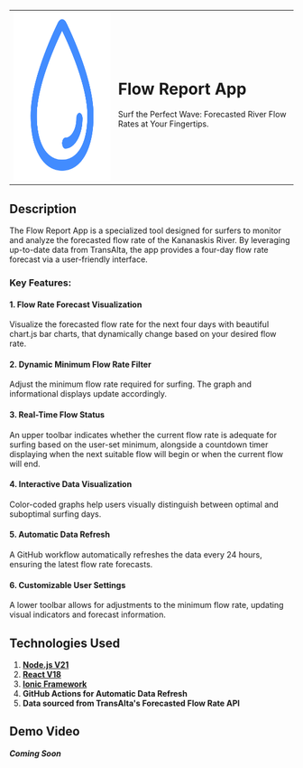 <table style="border-collapse: collapse; border: none;">
  <tr>
    <td style="border: none;">
      <img src="https://github.com/alexdalgleishmorel/flow-report/blob/main/src/water-outline-modified-modified.png" alt="alt text" width="300" height="300">
    </td>
    <td style="border: none;">
      <h1>Flow Report App</h1>
      <p>Surf the Perfect Wave: Forecasted River Flow Rates at Your Fingertips.</p>
    </td>
  </tr>
</table>

## Description
The Flow Report App is a specialized tool designed for surfers to monitor and analyze the forecasted flow rate of the Kananaskis River.
By leveraging up-to-date data from TransAlta, the app provides a four-day flow rate forecast via a user-friendly interface.

### Key Features:
#### 1. **Flow Rate Forecast Visualization**
Visualize the forecasted flow rate for the next four days with beautiful chart.js bar charts, that dynamically change based on your desired flow rate.
#### 2. **Dynamic Minimum Flow Rate Filter**
Adjust the minimum flow rate required for surfing. The graph and informational displays update accordingly.
#### 3. **Real-Time Flow Status**
An upper toolbar indicates whether the current flow rate is adequate for surfing based on the user-set minimum, alongside a countdown timer displaying when the next suitable flow will begin or when the current flow will end.
#### 4. **Interactive Data Visualization**
Color-coded graphs help users visually distinguish between optimal and suboptimal surfing days.
#### 5. **Automatic Data Refresh**
A GitHub workflow automatically refreshes the data every 24 hours, ensuring the latest flow rate forecasts.
#### 6. **Customizable User Settings**
A lower toolbar allows for adjustments to the minimum flow rate, updating visual indicators and forecast information.

## Technologies Used
1. **[Node.js V21](https://nodejs.org/en)**
2. **[React V18](https://react.dev/)**
3. **[Ionic Framework](https://ionicframework.com/)**
4. **GitHub Actions for Automatic Data Refresh**
5. **Data sourced from TransAlta's Forecasted Flow Rate API**

## Demo Video
***Coming Soon***
